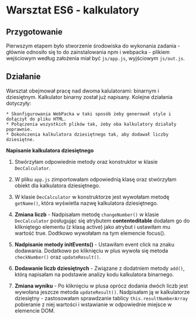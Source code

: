 # Warsztat ES6 - kalkulatory

## Przygotowanie

Pierwszym etapem było stworzenie środowiska do wykonania zadania - głównie odnosiło się to do zainstalowania npm i webpacka - plikiem wejściowym według założenia miał być `js/app.js`, wyjściowym `js/out.js`.

## Działanie

Warsztat obejmował pracę nad dwoma kalulatorami: binarnym i dziesiętnym.
Kalkulator binarny został już napisany. 
Kolejne działania dotyczyły:

    * Skonfigurowania WebPacka w taki sposób żeby generował style i dołączył do pliku HTML.
    * Połączenia wszystkich plików tak, żeby oba kalkulatory działały poprawnie.
    * Dokończenia kalkulatora dziesiętnego tak, aby dodawał liczby dziesiętne.

**Napisanie kalkulatora dziesiętnego**

1. Stwórzyłam odpowiednie metody oraz konstruktor w klasie `DecCalculator`.

2. W pliku `app.js` zimportowałam odpowiednią klasę oraz stwórzyłam obiekt dla kalkulatora dziesiętnego.

3. W klasie ```DecCalculator``` w konstruktorze jest wywołałam metodę ``` getName()```, która wyświetla nazwę kalkulatora dziesiętnego.

4. **Zmiana liczb** - Nadpisałam metodę `changeNumber()` w klasie `DecCalculator` posługując się  atrybutem **contenteditable** dodałam go do klikniętego elementu (z klasą active) jako atrybut i ustawiłam mu wartość true. Dodtkowo wywołałam na tym elemencie focus().

5. **Nadpisanie metody initEvents()** - Ustawiłam event click na znaku dodawania.
Dodatkowo po kliknięciu w plus wywoła się metoda ```checkNumber()``` oraz ```updateResult()```.

6. **Dodawanie liczb dziesiętnych** - Związane z dodatniem metody `add()`, którą napisałam na podstawie analizy kodu kalkulatora binarnego. 

7. **Zmiana wyniku** - Po kliknięciu w plusa oprócz dodania dwóch liczb jest wywołana jeszcze metoda `updateResult()`. Nadpisałam ją w kalkulatorze dziesiętny - zastosowałam sprawdzanie tablicy `this.resultNumberArray` pobieranie z niej wartości i wstawianie w odpowiednie miejsce w elemencie DOM.


